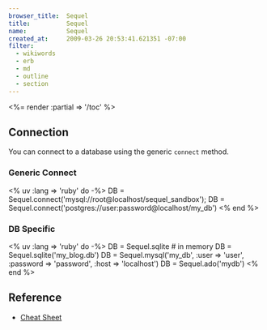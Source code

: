 ```yaml
---
browser_title:  Sequel
title:          Sequel
name:           Sequel
created_at:     2009-03-26 20:53:41.621351 -07:00
filter:
  - wikiwords
  - erb
  - md
  - outline
  - section
---
```


<%= render :partial => '/toc' %>


## Connection

You can connect to a database using the generic <code>connect</code> method.


### Generic Connect

<% uv :lang => 'ruby' do -%>
  DB = Sequel.connect('mysql://root@localhost/sequel_sandbox');
  DB = Sequel.connect('postgres://user:password@localhost/my_db')
<% end %>



### DB Specific

<% uv :lang => 'ruby' do -%>
  DB = Sequel.sqlite  # in memory
  DB = Sequel.sqlite('my_blog.db')
  DB = Sequel.mysql('my_db', :user => 'user', :password => 'password', :host => 'localhost')
  DB = Sequel.ado('mydb')
<% end %>


## Reference

* [Cheat Sheet](http://sequel.rubyforge.org/rdoc/files/doc/cheat_sheet_rdoc.html)